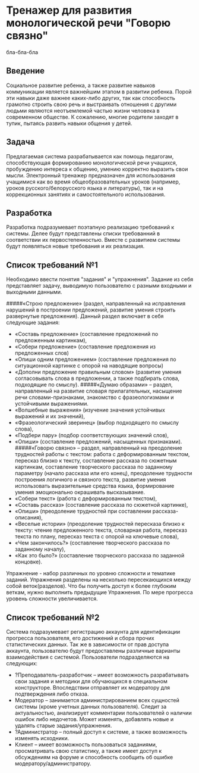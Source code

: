 # Тренажер для развития монологической речи "Говорю связно"

бла-бла-бла

## Введение

Социальное развитие ребенка, а также развитие навыков коммуникации является важнейшим этапом в развитии ребенка. Порой эти навыки даже важнее каких-либо других, так как способность грамотно строить свою речь и выстраивать отношения с другими людьми являются неотъемлемой частью жизни человека в современном обществе. К сожалению, многие родители заходят в тупик, пытаясь развить навыки общения у детей.

## Задача

Предлагаемая система разрабатывается как помощь педагогам, способствующая формированию монологической речи учащихся, пробуждению интереса к общению, умению корректно выразить свои мысли. Электронный тренажер предназначен для использования учащимися как во время общеобразовательных уроков (например, уроков русского/белорусского языка и литературы), так и на коррекционных занятиях и самостоятельного использования.

## Разработка

Разработка подразумевает поэтапную реализацию требований к системы. Делее будут представлены списки требованний в соответствии их первостепенностью. Вместе с развитием системы будут появляться новые требования и их реализация.

## Список требований №1

Необходимо ввести понятия "задания" и "упражнения".
Задание из себя представляет задачу, выводимую пользователю с разными входными и выходными данными.
 
#####«Строю предложение» (раздел, направленный на исправления нарушений в построении предложений, развитие умения строить развернутые предложения). Данный раздел включает в себя следующие задания:
* «Составь предложение» (составление предложений по предложенным картинкам),
* «Собери предложение» (составление предложения из предложенных слов)
* «Опиши одним предложением» (составление предложения по ситуационной картинке с опорой на наводящие вопросы)
* «Дополни предложение правильным словом» (развитие умения согласовывать слова в предложении, а также подбирать слова, подходящие по смыслу).
#####«Думаю образами» – раздел, направленный на развитие словаря прилагательных, насыщение речи словами-признаками, знакомство с фразеологизмами и устойчивыми выражениями.
* «Волшебные выражения» (изучение значения устойчивых выражений и их значений),
* «Фразеологический зверинец» (выбор подходящего по смыслу слова),
* «Подбери пару» (подбор соответствующих значений слов),
* «Опиши» (составление предложений, насыщенных признаками).
#####«Говорю связно» – раздел, направленный на преодоление трудностей работы с текстом: работа с деформированным текстом, пересказ близко к тексту, составление рассказа по сюжетным картинкам, составление творческого рассказа по заданному параметру (начало рассказа или его конец), преодоление трудности построения логичного и связного текста, развитие умения использовать выразительные средства языка, формирование умения эмоционально окрашивать высказывание.
* «Собери текст» (работа с деформированным текстом),
* «Составь рассказ» (составление рассказа по сюжетной картинке),
* «Опиши» (преодоление трудностей при составлении рассказа-описания),
* «Веселые истории» (преодоление трудностей пересказа близко к тексту: чтение предложенного текста, словарная работа, пересказ текста по плану, пересказ текста с опорой на ключевые слова),
* «Чем закончилось?» (составление творческого рассказа по заданному началу),
* «Как это было?» (составление творческого рассказа по заданной концовке).

Упражнение - набор различных по уровню сложности и тематике заданий. Упражнения разделены на несколько пересекающихся между собой веток(разделов). Что бы получить доступ к более глубоким веткам, нужно выполнить предыдущие Упражнения. По мере прогресса уровень сложности увеличивается.

## Список требований №2

Система подразумевает регистрацию аккаунта для идентификации прогресса пользователя, его достижений и сбора прочих статистических данных. Так же в зависимости от прав доступа аккаунта, пользователю будут предоставлены различные варианты взаимодействия с системой.
Пользователи подразделяются на следующих:
* ?Преподаватель-разработчик – имеет возможность разрабатывать свои задания и методики для обучающихся в специальном конструкторе. Впоследствии отправляет их модератору для подтверждения либо отказа.
* Модератор – занимается администрированием всех сущностей системы (кроме учетных данных пользователя). Следит за актуальностью, анализирует комментарии пользователей о наличии ошибок либо недочетов. Может изменять, добавлять новые и удалять старые задания/упражнения.
* ?Администратор – полный доступ к системе, а также возможность изменять исходники.
* Клиент – имеет возможность пользоваться заданиями, просматривать свою статистику, а также имеет доступ к обсуждениям на форуме и способность сообщить об ошибке модератору/администратору.

                                                                    